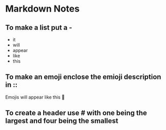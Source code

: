 # Markdown Notes
## To make a list put a -
- it 
- will 
- appear 
- like 
- this
## To make an emoji enclose the emioji description in :: 
Emojis will appear like this 🍾
## To create a header use # with one being the largest and four being the smallest
